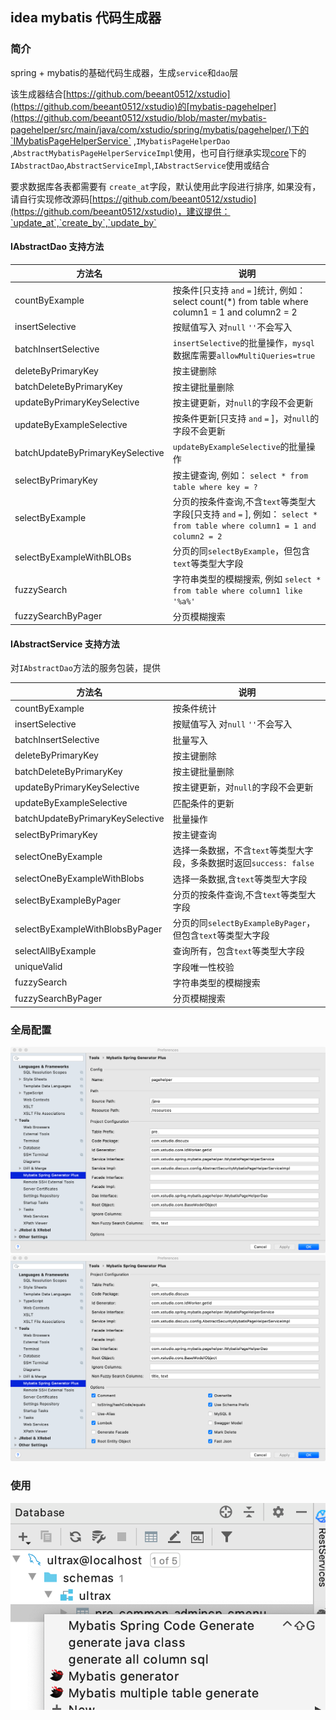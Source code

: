 ## idea mybatis 代码生成器 

### 简介
spring + mybatis的基础代码生成器，生成`service`和`dao`层  

该生成器结合[https://github.com/beeant0512/xstudio](https://github.com/beeant0512/xstudio)的[mybatis-pagehelper](https://github.com/beeant0512/xstudio/blob/master/mybatis-pagehelper/src/main/java/com/xstudio/spring/mybatis/pagehelper/)下的`IMybatisPageHelperService` ,`IMybatisPageHelperDao` ,`AbstractMybatisPageHelperServiceImpl`使用，也可自行继承实现[core](https://github.com/beeant0512/xstudio/tree/master/core/src/main/java/com/xstudio/core/service)下的`IAbstractDao`,`AbstractServiceImpl`,`IAbstractService`使用或结合

要求数据库各表都需要有 `create_at`字段，默认使用此字段进行排序, 如果没有，请自行实现修改源码[https://github.com/beeant0512/xstudio](https://github.com/beeant0512/xstudio)，建议提供：`update_at`,`create_by`,`update_by` 

#### IAbstractDao 支持方法

| 方法名 | 说明 |
| ---- | --- |
| countByExample | 按条件[只支持 `and` `=` ]统计, 例如： select count(*) from table where column1 = 1 and column2 = 2|
| insertSelective | 按赋值写入 对`null` `''`不会写入 |
| batchInsertSelective | `insertSelective`的批量操作，`mysql`数据库需要`allowMultiQueries=true` |
| deleteByPrimaryKey | 按主键删除 |
| batchDeleteByPrimaryKey | 按主键批量删除 |
| updateByPrimaryKeySelective | 按主键更新，对`null`的字段不会更新  |
| updateByExampleSelective | 按条件更新[只支持 `and` `=` ]，对`null`的字段不会更新 |
| batchUpdateByPrimaryKeySelective | `updateByExampleSelective`的批量操作 |
| selectByPrimaryKey | 按主键查询, 例如： `select * from table where key = ?`  |
| selectByExample | 分页的按条件查询,不含`text`等类型大字段[只支持 `and` `=` ], 例如： `select * from table where column1 = 1 and column2 = 2` |
| selectByExampleWithBLOBs | 分页的同`selectByExample`，但包含`text`等类型大字段 |
| fuzzySearch | 字符串类型的模糊搜索, 例如 `select * from table where column1 like '%a%' `|
| fuzzySearchByPager | 分页模糊搜索 |

#### IAbstractService 支持方法 
对`IAbstractDao`方法的服务包装，提供

| 方法名 | 说明 |
| ---- | --- |
| countByExample | 按条件统计 |
| insertSelective | 按赋值写入 对`null` `''`不会写入 |
| batchInsertSelective | 批量写入 |
| deleteByPrimaryKey | 按主键删除 |
| batchDeleteByPrimaryKey | 按主键批量删除 |
| updateByPrimaryKeySelective | 按主键更新，对`null`的字段不会更新  |
| updateByExampleSelective | 匹配条件的更新 |
| batchUpdateByPrimaryKeySelective | 批量操作 |
| selectByPrimaryKey | 按主键查询 |
| selectOneByExample | 选择一条数据，不含`text`等类型大字段，多条数据时返回`success: false` |
| selectOneByExampleWithBlobs | 选择一条数据,含`text`等类型大字段 |
| selectByExampleByPager | 分页的按条件查询,不含`text`等类型大字段 |
| selectByExampleWithBlobsByPager | 分页的同`selectByExampleByPager`，但包含`text`等类型大字段 |
| selectAllByExample | 查询所有，包含`text`等类型大字段 |
| uniqueValid | 字段唯一性校验 |
| fuzzySearch | 字符串类型的模糊搜索 |
| fuzzySearchByPager | 分页模糊搜索 |

 ### 全局配置
![](./doc/default01.png)
![](./doc/default02.png)

### 使用

![](./doc/gen.png)
